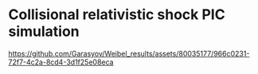 # Collisional relativistic shock PIC simulation

https://github.com/Garasyov/Weibel_results/assets/80035177/966c0231-72f7-4c2a-8cd4-3d1f25e08eca
